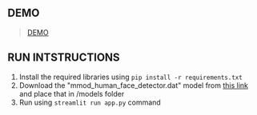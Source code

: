 ## DEMO
> [DEMO](https://drive.google.com/file/d/1wWYJJwwgh8cHdX8x9ga4orw46UEtHRj9/view?usp=sharing)

## RUN INTSTRUCTIONS
1. Install the required libraries using `pip install -r requirements.txt`
2. Download the "mmod_human_face_detector.dat" model from [this link](http://arunponnusamy.com/files/mmod_human_face_detector.dat) and place that in /models folder
3. Run using `streamlit run app.py` command
